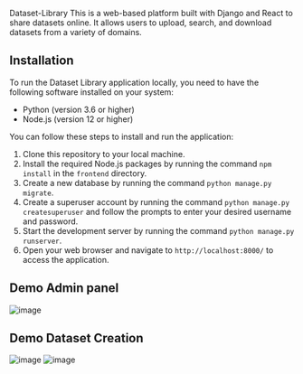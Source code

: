 Dataset-Library
This is a web-based platform built with Django and React to share datasets online. It allows users to upload, search, and download datasets from a 
variety of domains.

## Installation

To run the Dataset Library application locally, you need to have the following software installed on your system:

- Python (version 3.6 or higher)
- Node.js (version 12 or higher)

You can follow these steps to install and run the application:

1. Clone this repository to your local machine.
2. Install the required Node.js packages by running the command `npm install` in the `frontend` directory.
3. Create a new database by running the command `python manage.py migrate`.
4. Create a superuser account by running the command `python manage.py createsuperuser` and follow the prompts to enter your desired username and password.
5. Start the development server by running the command `python manage.py runserver`.
6. Open your web browser and navigate to `http://localhost:8000/` to access the application.
## Demo Admin panel
![image](https://github.com/gaurav-aditya/Dataset-Library/assets/110540811/ddbfe5cb-b6f6-4869-9c20-becd7360ad16)
## Demo Dataset Creation
![image](https://github.com/gaurav-aditya/Dataset-Library/assets/110540811/95e93ef9-e8cb-4f70-8b39-ad0dede0f518)
![image](https://github.com/gaurav-aditya/Dataset-Library/assets/110540811/e47df485-afc4-406d-bfdd-5fba4be883b0)
